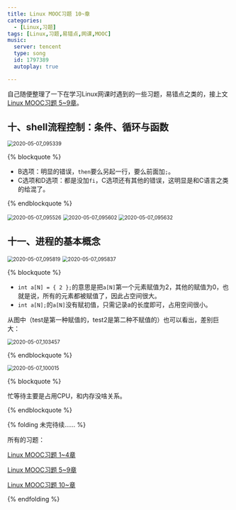 ```yaml
---
title: Linux MOOC习题 10~章
categories:
  - [Linux,习题]
tags: [Linux,习题,易错点,网课,MOOC]
music:
  server: tencent
  type: song
  id: 1797389
  autoplay: true

---
```


自己随便整理了一下在学习Linux网课时遇到的一些习题，易错点之类的，接上文[Linux MOOC习题 5~9章](https://666wxy666.github.io/2020/04/29/Linux-MOOC习题-5~9章/)。



<!-- more -->



## 十、shell流程控制：条件、循环与函数

<img src="https://gitee.com/wxy_666/images/raw/master/20200507100115.jpg" alt="2020-05-07_095339" style="zoom:80%;" />

{% blockquote %}

- B选项：明显的错误，`then`要么另起一行，要么前面加`;`。
- C选项和D选项：都是没加`fi`，C选项还有其他的错误，这明显是和C语言之类的给混了。

{% endblockquote %}

<img src="https://gitee.com/wxy_666/images/raw/master/20200507101924.jpg" alt="2020-05-07_095526" style="zoom:80%;" />



<img src="https://gitee.com/wxy_666/images/raw/master/20200507102056.jpg" alt="2020-05-07_095602" style="zoom:80%;" />



<img src="https://gitee.com/wxy_666/images/raw/master/20200507102115.jpg" alt="2020-05-07_095632" style="zoom:80%;" />





## 十一、进程的基本概念

<img src="https://gitee.com/wxy_666/images/raw/master/20200507102145.jpg" alt="2020-05-07_095819" style="zoom:80%;" />



<img src="https://gitee.com/wxy_666/images/raw/master/20200507102202.jpg" alt="2020-05-07_095837" style="zoom:80%;" />

{% blockquote %}

- `int a[N] = { 2 };`的意思是把`a[N]`第一个元素赋值为2，其他的赋值为0，也就是说，所有的元素都被赋值了，因此占空间很大。
- `int a[N];`的`a[N]`没有赋初值，只需记录a的长度即可，占用空间很小。

从图中（test是第一种赋值的，test2是第二种不赋值的）也可以看出，差别巨大：

<img src="https://gitee.com/wxy_666/images/raw/master/20200507103601.jpg" alt="2020-05-07_103457" style="zoom:80%;" />

{% endblockquote %}



<img src="https://gitee.com/wxy_666/images/raw/master/20200507102210.jpg" alt="2020-05-07_100015" style="zoom:80%;" />

{% blockquote %}

忙等待主要是占用CPU，和内存没啥关系。

{% endblockquote %}



{% folding 未完待续…… %}

所有的习题：

[Linux MOOC习题 1~4章](https://666wxy666.github.io/2020/04/28/Linux-MOOC习题-1~4章/)

[Linux MOOC习题 5~9章](https://666wxy666.github.io/2020/04/29/Linux-MOOC习题-5~9章/)

[Linux MOOC习题 10~章](https://666wxy666.github.io/2020/05/07/Linux-MOOC习题-10~章/)

{% endfolding %}

